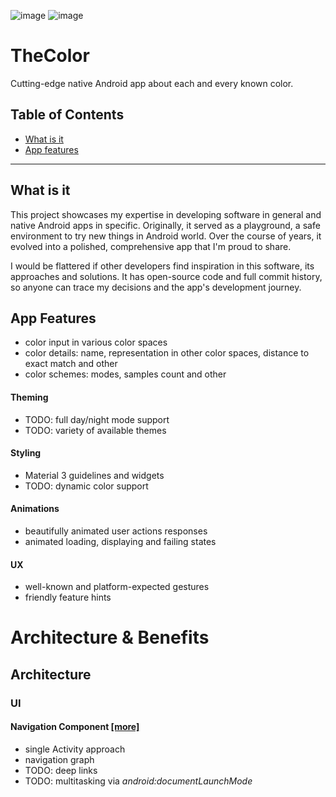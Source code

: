 ![image](https://img.shields.io/badge/Android-3DDC84?style=for-the-badge&logo=android&logoColor=white)
![image](https://img.shields.io/badge/Kotlin-B125EA?style=for-the-badge&logo=kotlin&logoColor=white)

# TheColor
Cutting-edge native Android app about each and every known color.

## Table of Contents

* [What is it](#what-is-it)
* [App features](#app-features)

-----

## What is it

This project showcases my expertise in developing software in general and
native Android apps in specific.
Originally, it served as a playground, a safe environment to try new things in Android world.
Over the course of years, it evolved into a polished, comprehensive app that I'm proud to share.

I would be flattered if other developers find inspiration in this software, its approaches and 
solutions.
It has open-source code and full commit history, so anyone can trace my decisions and the app's development journey.

## App Features
- color input in various color spaces
- color details: name, representation in other color spaces, distance to exact match and other
- color schemes: modes, samples count and other

#### Theming
- TODO: full day/night mode support
- TODO: variety of available themes

#### Styling
- Material 3 guidelines and widgets
- TODO: dynamic color support

#### Animations
- beautifully animated user actions responses
- animated loading, displaying and failing states

#### UX
- well-known and platform-expected gestures
- friendly feature hints

# Architecture & Benefits

## Architecture

### UI

#### Navigation Component [[more]](http://https://developer.android.com/guide/navigation "[more]")
- single Activity approach
- navigation graph
- TODO: deep links
- TODO: multitasking via _android:documentLaunchMode_
